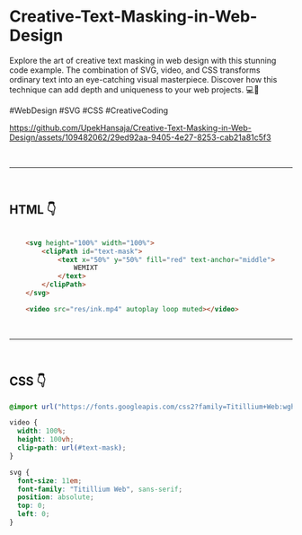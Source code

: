 
# Creative-Text-Masking-in-Web-Design
Explore the art of creative text masking in web design with this stunning code example. The combination of SVG, video, and CSS transforms ordinary text into an eye-catching visual masterpiece. Discover how this technique can add depth and uniqueness to your web projects. 💻🎨 

#WebDesign #SVG #CSS #CreativeCoding

https://github.com/UpekHansaja/Creative-Text-Masking-in-Web-Design/assets/109482062/29ed92aa-9405-4e27-8253-cab21a81c5f3

<br/>
<hr>
<br/>

## HTML 👇
```html

    <svg height="100%" width="100%">
        <clipPath id="text-mask">
            <text x="50%" y="50%" fill="red" text-anchor="middle">
                WEMIXT
            </text>
        </clipPath>
    </svg>

    <video src="res/ink.mp4" autoplay loop muted></video>

```

<br/>
<hr>
<br/>

## CSS 👇
```css
@import url("https://fonts.googleapis.com/css2?family=Titillium+Web:wght@900&display=swap");

video {
  width: 100%;
  height: 100vh;
  clip-path: url(#text-mask);
}

svg {
  font-size: 11em;
  font-family: "Titillium Web", sans-serif;
  position: absolute;
  top: 0;
  left: 0;
}

```

